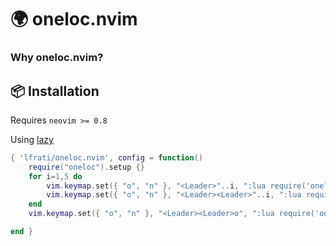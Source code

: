 # 🌍 oneloc.nvim 

### Why oneloc.nvim?

## 📦 Installation

Requires `neovim >= 0.8`

Using [lazy](https://github.com/folke/lazy.nvim)
```lua
{ 'lfrati/oneloc.nvim', config = function()
    require("oneloc").setup {}
    for i=1,5 do
        vim.keymap.set({ "o", "n" }, "<Leader>"..i, ":lua require('oneloc').goto("..i..")<CR>")
        vim.keymap.set({ "o", "n" }, "<Leader><Leader>"..i, ":lua require('oneloc').update("..i..")<CR>")
    end
    vim.keymap.set({ "o", "n" }, "<Leader><Leader>o", ":lua require('oneloc').show()<CR>")

end }
```
